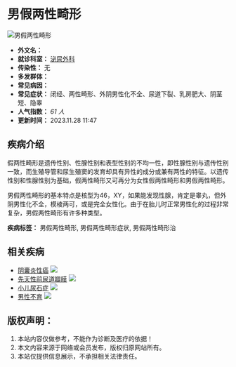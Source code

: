 # 男假两性畸形

![男假两性畸形](https://www.628.cn/static/allimg/jibing/l0yo0ca2nlwg3h07.jpg)

- **外文名：**
- **就诊科室：** [泌尿外科](https://www.628.cn/jibing/miniaowaike/)
- **传染性：** 无
- **多发群体：**
- **常见病因：**
- **常见症状：** 闭经、两性畸形、外阴男性化不全、尿道下裂、乳房肥大、阴茎短、隐睾
- **人气指数：** _61 人_
- **更新时间：** 2023.11.28 11:47

## 疾病介绍

假两性畸形是遗传性别、性腺性别和表型性别的不均一性，即性腺性别与遗传性别一致，而生殖导管和尿生殖窦的发育却具有异性的成分或兼有两性的特征。以遗传性别和性腺性别为基础，假两性畸形又可再分为女性假两性畸形和男假两性畸形。

男假两性畸形的基本特点是核型为46，XY，如果能发现性腺，肯定是睾丸，但外阴男性化不全，模棱两可，或是完全女性化。由于在胎儿时正常男性化的过程非常复杂，男假两性畸形有许多种类型。

**疾病标签：** 男假两性畸形, 男假两性畸形症状, 男假两性畸形治

## 相关疾病

- [阴囊炎性癌](https://www.628.cn/jibing/112QJL22023.html)
  ![](https://www.628.cn/static/allimg/jibing/lcj46cxi2h3kf467.jpg)
- [先天性前尿道瓣膜](https://www.628.cn/jibing/112QJK62023.html)
  ![](https://www.628.cn/static/allimg/jibing/l0hfezx524qo83e7.jpg)
- [小儿尿石症](https://www.628.cn/jibing/112QJO62023.html)
  ![](https://www.628.cn/static/web/img/thumbnail.jpg)
- [男性不育](https://www.628.cn/jibing/112QJ6092023.html)
  ![](https://www.628.cn/static/allimg/jibing/fw6h0ca2nlwg3h0a.jpg)

## 版权声明：

1. 本站内容仅做参考，不能作为诊断及医疗的依据！
2. 本文内容来源于网络或会员发布，版权归原网站所有。
3. 本站仅提供信息展示，不承担相关法律责任。